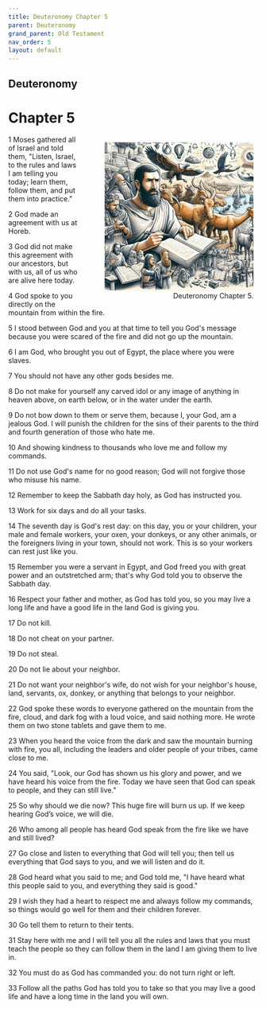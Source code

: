 ```yaml
---
title: Deuteronomy Chapter 5
parent: Deuteronomy
grand_parent: Old Testament
nav_order: 5
layout: default
---
```


## Deuteronomy

# Chapter 5

<figure style="float: right; margin-right: 10px;">
    <img src="/assets/Image/Deuteronomy/500/5.jpg" alt="Deuteronomy Chapter 5" style="width: 300px; height: 300px; float: right;padding-left: 10px;"/>
    <figcaption style="clear: both;text-align: right;">Deuteronomy Chapter 5.</figcaption>
</figure>
1 Moses gathered all of Israel and told them, "Listen, Israel, to the rules and laws I am telling you today; learn them, follow them, and put them into practice."

2 God made an agreement with us at Horeb.

3 God did not make this agreement with our ancestors, but with us, all of us who are alive here today.

4 God spoke to you directly on the mountain from within the fire.

5 I stood between God and you at that time to tell you God's message because you were scared of the fire and did not go up the mountain.

6 I am God, who brought you out of Egypt, the place where you were slaves.

7 You should not have any other gods besides me.

8 Do not make for yourself any carved idol or any image of anything in heaven above, on earth below, or in the water under the earth.

9 Do not bow down to them or serve them, because I, your God, am a jealous God. I will punish the children for the sins of their parents to the third and fourth generation of those who hate me.

10 And showing kindness to thousands who love me and follow my commands.

11 Do not use God's name for no good reason; God will not forgive those who misuse his name.

12 Remember to keep the Sabbath day holy, as God has instructed you.

13 Work for six days and do all your tasks.

14 The seventh day is God's rest day: on this day, you or your children, your male and female workers, your oxen, your donkeys, or any other animals, or the foreigners living in your town, should not work. This is so your workers can rest just like you.

15 Remember you were a servant in Egypt, and God freed you with great power and an outstretched arm; that's why God told you to observe the Sabbath day.

16 Respect your father and mother, as God has told you, so you may live a long life and have a good life in the land God is giving you.

17 Do not kill.

18 Do not cheat on your partner.

19 Do not steal.

20 Do not lie about your neighbor.

21 Do not want your neighbor's wife, do not wish for your neighbor's house, land, servants, ox, donkey, or anything that belongs to your neighbor.

22 God spoke these words to everyone gathered on the mountain from the fire, cloud, and dark fog with a loud voice, and said nothing more. He wrote them on two stone tablets and gave them to me.

23 When you heard the voice from the dark and saw the mountain burning with fire, you all, including the leaders and older people of your tribes, came close to me.

24 You said, "Look, our God has shown us his glory and power, and we have heard his voice from the fire. Today we have seen that God can speak to people, and they can still live."

25 So why should we die now? This huge fire will burn us up. If we keep hearing God’s voice, we will die.

26 Who among all people has heard God speak from the fire like we have and still lived?

27 Go close and listen to everything that God will tell you; then tell us everything that God says to you, and we will listen and do it.

28 God heard what you said to me; and God told me, "I have heard what this people said to you, and everything they said is good."

29 I wish they had a heart to respect me and always follow my commands, so things would go well for them and their children forever.

30 Go tell them to return to their tents.

31 Stay here with me and I will tell you all the rules and laws that you must teach the people so they can follow them in the land I am giving them to live in.

32 You must do as God has commanded you: do not turn right or left.

33 Follow all the paths God has told you to take so that you may live a good life and have a long time in the land you will own.


